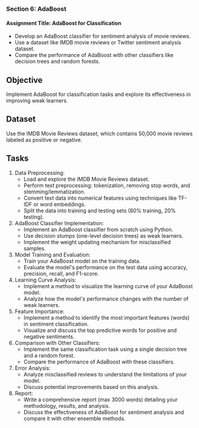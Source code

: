 ### **Section 6: AdaBoost**
#### **Assignment Title: AdaBoost for Classification**
* Develop an AdaBoost classifier for sentiment analysis of movie reviews.
* Use a dataset like IMDB movie reviews or Twitter sentiment analysis dataset.
* Compare the performance of AdaBoost with other classifiers like decision trees and random forests.


## Objective
Implement AdaBoost for classification tasks and explore its effectiveness in improving weak learners.

## Dataset
Use the IMDB Movie Reviews dataset, which contains 50,000 movie reviews labeled as positive or negative.

## Tasks
1. Data Preprocessing:
    * Load and explore the IMDB Movie Reviews dataset.
    * Perform text preprocessing: tokenization, removing stop words, and stemming/lemmatization.
    * Convert text data into numerical features using techniques like TF-IDF or word embeddings.
    * Split the data into training and testing sets (80% training, 20% testing).
2. AdaBoost Classifier Implementation:
    * Implement an AdaBoost classifier from scratch using Python.
    * Use decision stumps (one-level decision trees) as weak learners.
    * Implement the weight updating mechanism for misclassified samples.
3. Model Training and Evaluation:
    * Train your AdaBoost model on the training data.
    * Evaluate the model's performance on the test data using accuracy, precision, recall, and F1-score.
4. Learning Curve Analysis:
    * Implement a method to visualize the learning curve of your AdaBoost model.
    * Analyze how the model's performance changes with the number of weak learners.
5. Feature Importance:
    * Implement a method to identify the most important features (words) in sentiment classification.
    * Visualize and discuss the top predictive words for positive and negative sentiments.
6. Comparison with Other Classifiers:
    * Implement the same classification task using a single decision tree and a random forest.
    * Compare the performance of AdaBoost with these classifiers.
7. Error Analysis:
    * Analyze misclassified reviews to understand the limitations of your model.
    * Discuss potential improvements based on this analysis.
8. Report:
    * Write a comprehensive report (max 3000 words) detailing your methodology, results, and analysis.
    * Discuss the effectiveness of AdaBoost for sentiment analysis and compare it with other ensemble methods.
